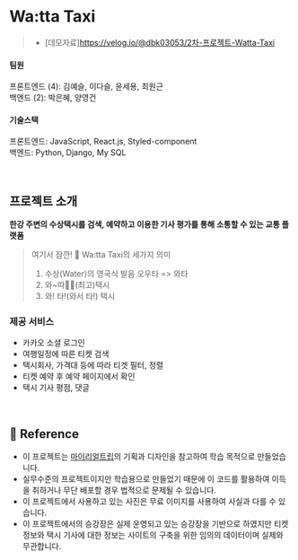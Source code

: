 # Wa:tta Taxi

> - [데모자료]https://velog.io/@dbk03053/2차-프로젝트-Watta-Taxi

#### 팀원
프론트엔드 (4): 김예슬, 이다슬, 윤세용, 최원근  
백엔드 (2): 박은혜, 양영건

#### 기술스택
프론트엔드: JavaScript, React.js, Styled-component  
백엔드: Python, Django, My SQL

<br>

## 프로젝트 소개
**한강 주변의 수상택시를 검색, 예약하고 이용한 기사 평가를 통해 소통할 수 있는 교통 플랫폼**

>  여기서 잠깐! 🚤 Wa:tta Taxi의 세가지 의미 
>  1. 수상(Water)의 영국식 발음 오우타 => 와타 
>  2. 와~따👍🏻(최고)택시
>  3. 와! 타!(와서 타!) 택시

### 제공 서비스
- 카카오 소셜 로그인
- 여행일정에 따른 티켓 검색
- 택시회사, 가격대 등에 따라 티겟 필터, 정렬
- 티켓 예약 후 예약 페이지에서 확인
- 택시 기사 평점, 댓글

<br>


## 📢 Reference

- 이 프로젝트는 [마이리얼트립](https://www.myrealtrip.com/?utm_source=google&utm_medium=search_pc&utm_campaign=44443142579&utm_term=%EB%A7%88%EC%9D%B4%EB%A6%AC%EC%96%BC%ED%8A%B8%EB%A6%BD&gclid=Cj0KCQjwk4yGBhDQARIsACGfAeuAIh7kcexdFz1i6xNi2L-mwf0iC8-9ho5HQWvE8O7hbQPtukia4ocaApneEALw_wcB)의 기획과 디자인을 참고하여 학습 목적으로 만들었습니다.
- 실무수준의 프로젝트이지만 학습용으로 만들었기 때문에 이 코드를 활용하여 이득을 취하거나 무단 배포할 경우 법적으로 문제될 수 있습니다.
- 이 프로젝트에서 사용하고 있는 사진은 무료 이미지를 사용하여 사실과 다를 수 있습니다.
- 이 프로젝트에서의 승강장은 실제 운영되고 있는 승강장을 기반으로 하였지만 티켓 정보와 택시 기사에 대한 정보는 사이트의 구축을 위한 임의의 데이터이며 실제와 무관합니다.


